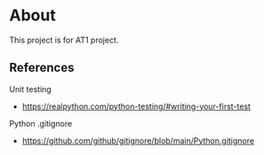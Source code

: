 # About
This project is for AT1 project.

## References
Unit testing 
- https://realpython.com/python-testing/#writing-your-first-test

Python .gitignore
- https://github.com/github/gitignore/blob/main/Python.gitignore